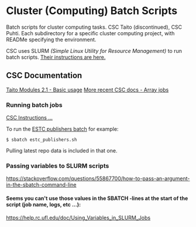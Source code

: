 # Cluster (Computing) Batch Scripts

Batch scripts for cluster computing tasks. CSC Taito (discontinued), CSC Puhti. Each subdirectory for a specific cluster computing project, with READMe specifying the environment.

CSC uses SLURM _(Simple Linux Utility for Resource Management)_ to run batch scripts. [Their instructions are here.](https://research.csc.fi/taito-using-slurm-commands-to-execute-batch-jobs)

## CSC Documentation

[Taito Modules 2.1 - Basic usage](https://research.csc.fi/taito-modules-basic-usage#2.1.1)
[More recent CSC docs - Array jobs](https://docs.csc.fi/computing/running/array-jobs/)

### Running batch jobs

[CSC Instructions ...](https://research.csc.fi/taito-using-slurm-commands-to-execute-batch-jobs)

To run the [ESTC publishers batch](./estc-publishers) for example:

```console
$ sbatch estc_publishers.sh
```

Pulling latest repo data is included in that one.

### Passing variables to SLURM scripts

https://stackoverflow.com/questions/55867700/how-to-pass-an-argument-in-the-sbatch-command-line

#### Seems you can't use those values in the SBATCH -lines at the start of the script (job name, logs, etc ...):

https://help.rc.ufl.edu/doc/Using_Variables_in_SLURM_Jobs
